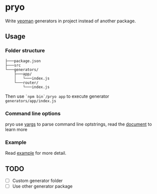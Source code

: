 # pryo

Write [yeoman](http://yeoman.io/) generators in project instead of another package.

## Usage

### Folder structure

```
├───package.json
├───src
└───generators/
    ├───app/
    │   └───index.js
    └───router/
        └───index.js
```

Then use <code>&grave;npm bin&grave;/pryo app</code> to execute generator `generators/app/index.js`

### Command line options

pryo use [yargs](http://yargs.js.org/) to parse command line optstrings, read the [document](http://yargs.js.org/docs/#parsing-tricks) to learn more

### Example

Read [example](example) for more detail.

## TODO

- [ ] Custom generator folder
- [ ] Use other generator package
